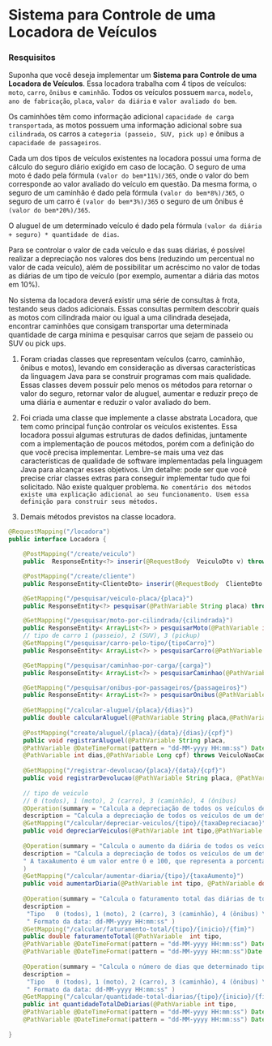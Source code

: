 # Sistema para Controle de uma Locadora de Veículos

### Resquisitos

Suponha que você deseja implementar um **Sistema para Controle de uma Locadora de Veículos**. 
Essa locadora trabalha com 4 tipos de veículos: `moto`, `carro`, `ônibus` e `caminhão`. 
Todos os veículos possuem `marca`, `modelo`, `ano de fabricação`, `placa`, `valor da diária` e `valor avaliado do bem`. 

Os caminhões têm como informação adicional `capacidade de carga transportada`, as motos possuem uma informação adicional sobre sua `cilindrada`, os carros a `categoria (passeio, SUV, pick up)` e ônibus a `capacidade de passageiros`. 

Cada um dos tipos de veículos existentes na locadora possui uma forma de cálculo do seguro diário exigido em caso de locação. O seguro de uma moto é dado pela fórmula `(valor do bem*11%)/365`, onde o valor do bem corresponde ao valor avaliado do veículo em questão. Da mesma forma, o seguro de um caminhão é dado pela fórmula `(valor do bem*8%)/365`, o seguro de um carro é `(valor do bem*3%)/365` o seguro de um ônibus é `(valor do bem*20%)/365`. 

O aluguel de um determinado veículo é dado pela fórmula `(valor da diária + seguro) * quantidade de dias`.

Para se controlar o valor de cada veículo e das suas diárias, é possível realizar a depreciação nos valores dos bens (reduzindo um percentual no valor de cada veículo), além de possibilitar um acréscimo no valor de todas as diárias de um tipo de veículo (por exemplo, aumentar a diária das motos em 10%).

No sistema da locadora deverá existir uma série de consultas à frota, testando seus dados adicionais. Essas consultas permitem descobrir quais as motos com cilindrada maior ou igual a uma cilindrada desejada, encontrar caminhões que consigam transportar uma determinada quantidade de carga mínima e pesquisar carros que sejam de passeio ou SUV ou pick ups.

1. Foram criadas classes que representam veículos (carro, caminhão, ônibus e motos), levando em consideração as diversas características da linguagem Java para se construir programas com mais qualidade.  Essas classes devem possuir pelo menos os métodos para retornar o valor do seguro, retornar valor de aluguel, aumentar e reduzir preço de uma diária e aumentar e reduzir o valor avaliado do bem. 

2. Foi criada uma classe que implemente a classe abstrata Locadora, que tem como principal função controlar os veículos existentes. Essa locadora possui algumas estruturas de dados definidas, juntamente com a implementação de poucos métodos, porém com a definição do que você precisa implementar. Lembre-se mais uma vez das características de qualidade de software implementadas pela linguagem Java para alcançar esses objetivos. Um detalhe: pode ser que você precise criar classes extras para conseguir implementar tudo que foi solicitado. Não existe qualquer problema.  `No comentário dos métodos existe uma explicação adicional ao seu funcionamento. Usem essa definição para construir seus métodos. `

3. Demais métodos previstos na classe locadora. 

```java
@RequestMapping("/locadora")
public interface Locadora {

    @PostMapping("/create/veiculo") 
    public  ResponseEntity<?> inserir(@RequestBody  VeiculoDto v) throws VeiculoJaCadastrado, SQLException;

	@PostMapping("/create/cliente") 
    public ResponseEntity<ClienteDto> inserir(@RequestBody  ClienteDto c) throws ClienteJaCadastrado, SQLException;

	@GetMapping("/pesquisar/veiculo-placa/{placa}") 
    public ResponseEntity<?> pesquisar(@PathVariable String placa) throws VeiculoNaoCadastrado; 

    @GetMapping("/pesquisar/moto-por-cilindrada/{cilindrada}") 
    public ResponseEntity< ArrayList<?> > pesquisarMoto(@PathVariable int cilindrada);
	// tipo de carro 1 (passeio), 2 (SUV), 3 (pickup)
    @GetMapping("/pesquisar/carro-pelo-tipo/{tipoCarro}") 
    public ResponseEntity< ArrayList<?> > pesquisarCarro(@PathVariable int tipoCarro);

    @GetMapping("/pesquisar/caminhao-por-carga/{carga}") 
    public ResponseEntity< ArrayList<?> > pesquisarCaminhao(@PathVariable int carga);

    @GetMapping("/pesquisar/onibus-por-passageiros/{passageiros}") 
    public ResponseEntity< ArrayList<?> > pesquisarOnibus(@PathVariable int passageiros);
    
    @GetMapping("/calcular-aluguel/{placa}/{dias}") 
    public double calcularAluguel(@PathVariable String placa,@PathVariable int dias) throws VeiculoNaoCadastrado;
    
    @PostMapping("create/aluguel/{placa}/{data}/{dias}/{cpf}") 
    public void registrarAluguel(@PathVariable String placa, 
    @PathVariable @DateTimeFormat(pattern = "dd-MM-yyyy HH:mm:ss") Date data,
    @PathVariable int dias,@PathVariable Long cpf) throws VeiculoNaoCadastrado, VeiculoAlugado, ClienteNaoCadastrado;
   
    @GetMapping("/registrar-devolucao/{placa}/{data}/{cpf}") 
    public void registrarDevolucao(@PathVariable String placa, @PathVariable @DateTimeFormat(pattern = "dd-MM-yyyy HH:mm:ss") Date data,@PathVariable Long cpf) throws VeiculoNaoCadastrado, VeiculoNaoAlugado, ClienteNaoCadastrado;
   
	// tipo de veiculo
	// 0 (todos), 1 (moto), 2 (carro), 3 (caminhão), 4 (ônibus)
    @Operation(summary = "Calcula a depreciação de todos os veículos de um determinado tipo", 
    description = "Calcula a depreciação de todos os veículos de um determinado tipo   0 (todos), 1 (moto), 2 (carro), 3 (caminhão), 4 (ônibus)") 
    @GetMapping("/calcular/depreciar-veiculos/{tipo}/{taxaDepreciacao}") 
    public void depreciarVeiculos(@PathVariable int tipo,@PathVariable  double taxaDepreciacao);
    
    @Operation(summary = "Calcula o aumento da diária de todos os veículos de um determinado tipo", 
    description = "Calcula a depreciação de todos os veículos de um determinado tipo   0 (todos), 1 (moto), 2 (carro), 3 (caminhão), 4 (ônibus)" + 
    " A taxaAumento é um valor entre 0 e 100, que representa a porcentagem de aumento da diária"
    )
    @GetMapping("/calcular/aumentar-diaria/{tipo}/{taxaAumento}") 
    public void aumentarDiaria(@PathVariable int tipo, @PathVariable double taxaAumento);
    
    @Operation(summary = "Calcula o faturamento total das diárias de todos os veículos de um determinado tipo, devem ser consideradas apenas os alugueis finalizados", 
    description = 
     "Tipo   0 (todos), 1 (moto), 2 (carro), 3 (caminhão), 4 (ônibus) \n" + 
     " Formato da data: dd-MM-yyyy HH:mm:ss" )
    @GetMapping("/calcular/faturamento-total/{tipo}/{inicio}/{fim}") 
    public double faturamentoTotal(@PathVariable  int tipo,
    @PathVariable @DateTimeFormat(pattern = "dd-MM-yyyy HH:mm:ss") Date inicio, 
    @PathVariable @DateTimeFormat(pattern = "dd-MM-yyyy HH:mm:ss")Date fim);
    
    @Operation(summary = "Calcula o número de dias que determinado tipo de veículos esteve alugado, dentro de um período informado", 
    description = 
     "Tipo   0 (todos), 1 (moto), 2 (carro), 3 (caminhão), 4 (ônibus) \n" + 
     " Formato da data: dd-MM-yyyy HH:mm:ss" )
    @GetMapping("/calcular/quantidade-total-diarias/{tipo}/{inicio}/{fim}") 
    public int quantidadeTotalDeDiarias(@PathVariable int tipo, 
    @PathVariable @DateTimeFormat(pattern = "dd-MM-yyyy HH:mm:ss") Date inicio, 
    @PathVariable @DateTimeFormat(pattern = "dd-MM-yyyy HH:mm:ss") Date fim);
    
}

```

